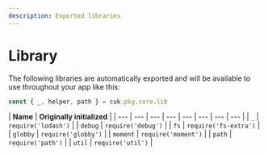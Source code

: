 ```yaml
---
description: Exported libraries
---
```


# Library

The following libraries are automatically exported and will be available to use throughout your app like this:

```javascript
const { _, helper, path } = cuk.pkg.core.lib
```

| **Name** | **Originally initialized** |
| --- | --- | --- | --- | --- | --- | --- | --- |
| `_` | `require('lodash')` |
| `debug` | `require('debug')` |
| `fs` | `require('fs-extra')` |
| `globby` | `require('globby')` |
| `moment` | `require('moment')` |
| `path` | `require('path')` |
| `util` | `require('util')` |

